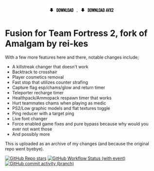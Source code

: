 <p align="center">
  <a href="https://nightly.link/Viceroyy/Fusion/workflows/msbuild/main/FusionRelease.zip">
    <img src=".github/assets/download.png" alt="Download Button" width="auto" height="auto" align="center">
  </a>
  <a href="https://nightly.link/Viceroyy/Fusion/workflows/msbuild/main/FusionReleaseAVX2.zip">
    <img src=".github/assets/download_avx2.png" alt="Download Button" width="auto" height="auto" align="center">
  </a>
</p>

# Fusion for Team Fortress 2, fork of Amalgam by rei-kes
With a few more features here and there, notable changes include;
- A killstreak changer that doesn't work
- Backtrack to crosshair
- Player cosmetics removal
- Fast stop that utilizes counter strafing
- Capture flag esp/chams/glow and return timer
- Teleporter recharge timer
- Healthpack/Ammopack respawn timer that works
- Hurt teammates chams when playing as medic
- PS2/Low graphic models and flat textures toggle
- Ping reducer with a target ping
- Live font changer
- Force enabled game fixes and pure bypass because why would you ever not want those
- And possibly more

This is uploaded as an archive of my changes (and because the original repo went byebye).

[![GitHub Repo stars](https://img.shields.io/github/stars/Viceroyy/Fusion)](/../../stargazers)
[![GitHub Workflow Status (with event)](https://img.shields.io/github/actions/workflow/status/Viceroyy/Fusion/msbuild.yml?branch=main)](/../../actions)
[![GitHub commit activity (branch)](https://img.shields.io/github/commit-activity/m/Viceroyy/Fusion)](/../../commits/)